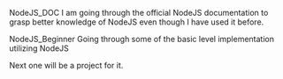 NodeJS_DOC
    I am going through the official NodeJS documentation to grasp better knowledge of NodeJS even though I have used it before.

NodeJS_Beginner
    Going through some of the basic level implementation utilizing NodeJS

Next one will be a project for it.
    